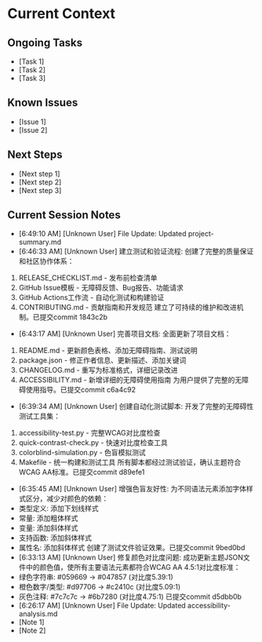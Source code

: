 # Current Context

## Ongoing Tasks
- [Task 1]
- [Task 2]
- [Task 3]

## Known Issues
- [Issue 1]
- [Issue 2]

## Next Steps
- [Next step 1]
- [Next step 2]
- [Next step 3]

## Current Session Notes

- [6:49:10 AM] [Unknown User] File Update: Updated project-summary.md
- [6:46:33 AM] [Unknown User] 建立测试和验证流程: 创建了完整的质量保证和社区协作体系：
1. RELEASE_CHECKLIST.md - 发布前检查清单
2. GitHub Issue模板 - 无障碍反馈、Bug报告、功能请求
3. GitHub Actions工作流 - 自动化测试和构建验证
4. CONTRIBUTING.md - 贡献指南和开发规范
建立了可持续的维护和改进机制。已提交commit 1843c2b
- [6:43:17 AM] [Unknown User] 完善项目文档: 全面更新了项目文档：
1. README.md - 更新颜色表格、添加无障碍指南、测试说明
2. package.json - 修正作者信息、更新描述、添加关键词
3. CHANGELOG.md - 重写为标准格式，详细记录改进
4. ACCESSIBILITY.md - 新增详细的无障碍使用指南
为用户提供了完整的无障碍使用指导。已提交commit c6a4c92
- [6:39:34 AM] [Unknown User] 创建自动化测试脚本: 开发了完整的无障碍性测试工具集：
1. accessibility-test.py - 完整WCAG对比度检查
2. quick-contrast-check.py - 快速对比度检查工具
3. colorblind-simulation.py - 色盲模拟测试
4. Makefile - 统一构建和测试工具
所有脚本都经过测试验证，确认主题符合WCAG AA标准。已提交commit d89efe1
- [6:35:45 AM] [Unknown User] 增强色盲友好性: 为不同语法元素添加字体样式区分，减少对颜色的依赖：
- 类型定义: 添加下划线样式
- 常量: 添加粗体样式  
- 变量: 添加斜体样式
- 支持函数: 添加斜体样式
- 属性名: 添加斜体样式
创建了测试文件验证效果。已提交commit 9bed0bd
- [6:33:13 AM] [Unknown User] 修复颜色对比度问题: 成功更新主题JSON文件中的颜色值，使所有主要语法元素都符合WCAG AA 4.5:1对比度标准：
- 绿色字符串: #059669 → #047857 (对比度5.39:1)
- 橙色数字/类型: #d97706 → #c2410c (对比度5.09:1)
- 灰色注释: #7c7c7c → #6b7280 (对比度4.75:1)
已提交commit d5dbb0b
- [6:26:17 AM] [Unknown User] File Update: Updated accessibility-analysis.md
- [Note 1]
- [Note 2]
